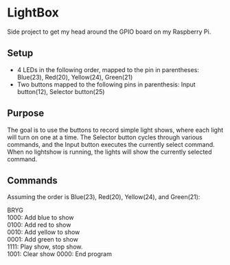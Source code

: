 # LightBox
Side project to get my head around the GPIO board on my Raspberry Pi.

## Setup
* 4 LEDs in the following order, mapped to the pin in parentheses: Blue(23), Red(20), Yellow(24), Green(21)
* Two buttons mapped to the following pins in parenthesis: Input button(12), Selector button(25)

## Purpose
The goal is to use the buttons to record simple light shows, where each light will turn on one at a time. The Selector button cycles through various commands, and the Input button executes the currently select command. When no lightshow is running, the lights will show the currently selected command.

## Commands
Assuming the order is Blue(23), Red(20), Yellow(24), and Green(21):

BRYG  
1000: Add blue to show  
0100: Add red to show  
0010: Add yellow to show  
0001: Add green to show  
1111: Play show, stop show.  
1001: Clear show
0000: End program
 
